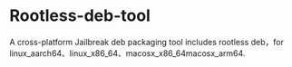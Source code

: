 # Rootless-deb-tool
A cross-platform Jailbreak deb packaging tool includes rootless deb，for linux_aarch64、linux_x86_64、macosx_x86_64macosx_arm64.
